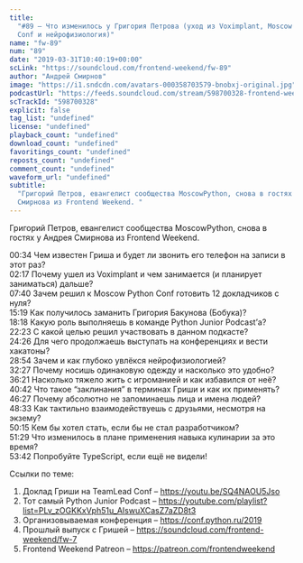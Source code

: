 ```yaml
---
title:
  "#89 – Что изменилось у Григория Петрова (уход из Voximplant, Moscow Python
  Conf и нейрофизиология)"
name: "fw-89"
num: "89"
date: "2019-03-31T10:40:19+00:00"
scLink: "https://soundcloud.com/frontend-weekend/fw-89"
author: "Андрей Смирнов"
image: "https://i1.sndcdn.com/avatars-000358703579-bnobxj-original.jpg"
podcastUrl: "https://feeds.soundcloud.com/stream/598700328-frontend-weekend-fw-89.m4a"
scTrackId: "598700328"
explicit: false
tag_list: "undefined"
license: "undefined"
playback_count: "undefined"
download_count: "undefined"
favoritings_count: "undefined"
reposts_count: "undefined"
comment_count: "undefined"
waveform_url: "undefined"
subtitle:
  "Григорий Петров, евангелист сообщества MoscowPython, снова в гостях у Андрея
  Смирнова из Frontend Weekend. "
---
```


Григорий Петров, евангелист сообщества MoscowPython, снова в гостях у Андрея
Смирнова из Frontend Weekend.

<timecode sec="34">00:34</timecode> Чем известен Гриша и будет ли звонить его
телефон на записи в этот раз? <br><timecode sec="137">02:17</timecode> Почему
ушел из Voximplant и чем занимается (и планирует заниматься) дальше?
<br><timecode sec="460">07:40</timecode> Зачем решил к Moscow Python Conf
готовить 12 докладчиков с нуля? <br><timecode sec="919">15:19</timecode> Как
получилось заманить Григория Бакунова (Бобука)?
<br><timecode sec="1098">18:18</timecode> Какую роль выполняешь в команде Python
Junior Podcast’а? <br><timecode sec="1343">22:23</timecode> С какой целью решил
участвовать в данном подкасте? <br><timecode sec="1466">24:26</timecode> Для
чего продолжаешь выступать на конференциях и вести хакатоны?
<br><timecode sec="1734">28:54</timecode> Зачем и как глубоко увлёкся
нейрофизиологией? <br><timecode sec="1947">32:27</timecode> Почему носишь
одинаковую одежду и насколько это удобно?
<br><timecode sec="2181">36:21</timecode> Насколько тяжело жить с игроманией и
как избавился от неё? <br><timecode sec="2442">40:42</timecode> Что такое
“заклинания” в терминах Гриши и как их применять?
<br><timecode sec="2787">46:27</timecode> Почему абсолютно не запоминаешь лица и
имена людей? <br><timecode sec="2913">48:33</timecode> Как тактильно
взаимодействуешь с друзьями, несмотря на экзему?
<br><timecode sec="3015">50:15</timecode> Кем бы хотел стать, если бы не стал
разработчиком? <br><timecode sec="3089">51:29</timecode> Что изменилось в плане
применения навыка кулинарии за это время?
<br><timecode sec="3222">53:42</timecode> Попробуйте TypeScript, если ещё не
видели!

Ссылки по теме:

1. Доклад Гриши на TeamLead Conf – <https://youtu.be/SQ4NAOU5Jso>
2. Тот самый Python Junior Podcast –
   <https://youtube.com/playlist?list=PLv_zOGKKxVph51u_AIswuXCasZ7aZD8t3>
3. Организовываемая конференция – <https://conf.python.ru/2019>
4. Прошлый выпуск с Гришей – <https://soundcloud.com/frontend-weekend/fw-7>
5. Frontend Weekend Patreon – <https://patreon.com/frontendweekend>
